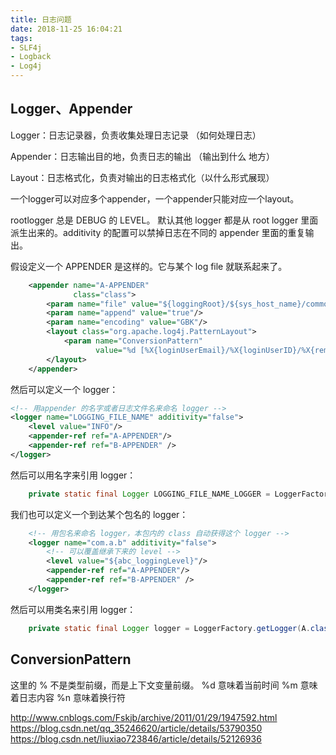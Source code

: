 ```yaml
---
title: 日志问题
date: 2018-11-25 16:04:21
tags:
- SLF4j
- Logback
- Log4j
---
```

## Logger、Appender

Logger：日志记录器，负责收集处理日志记录     （如何处理日志）

Appender：日志输出目的地，负责日志的输出  （输出到什么 地方）

Layout：日志格式化，负责对输出的日志格式化（以什么形式展现）

一个logger可以对应多个appender，一个appender只能对应一个layout。

rootlogger 总是 DEBUG 的 LEVEL。
默认其他 logger 都是从 root logger 里面派生出来的。additivity 的配置可以禁掉日志在不同的 appender 里面的重复输出。

假设定义一个 APPENDER 是这样的。它与某个 log file 就联系起来了。

```xml
    <appender name="A-APPENDER"
              class="class">
        <param name="file" value="${loggingRoot}/${sys_host_name}/common-default.log"/>
        <param name="append" value="true"/>
        <param name="encoding" value="GBK"/>
        <layout class="org.apache.log4j.PatternLayout">
            <param name="ConversionPattern"
                   value="%d [%X{loginUserEmail}/%X{loginUserID}/%X{remoteAddr}/%X{clientId} - %X{requestURIWithQueryString}] %-5p %c{2} - %m%n"/>
        </layout>
    </appender>
```

然后可以定义一个 logger：
```xml
<!-- 用appender 的名字或者日志文件名来命名 logger -->
<logger name="LOGGING_FILE_NAME" additivity="false">
    <level value="INFO"/>
    <appender-ref ref="A-APPENDER"/>
    <appender-ref ref="B-APPENDER" />
</logger>
```

然后可以用名字来引用 logger：

```java
    private static final Logger LOGGING_FILE_NAME_LOGGER = LoggerFactory.getLogger(LOGGING_FILE_NAME);
```

我们也可以定义一个到达某个包名的 logger：

```xml
    <!-- 用包名来命名 logger，本包内的 class 自动获得这个 logger -->
    <logger name="com.a.b" additivity="false">
        <!-- 可以覆盖继承下来的 level -->
        <level value="${abc_loggingLevel}"/>
        <appender-ref ref="A-APPENDER"/>
        <appender-ref ref="B-APPENDER" />
    </logger>
```

然后可以用类名来引用 logger：

```java
    private static final Logger logger = LoggerFactory.getLogger(A.class);
```

## ConversionPattern

<param name="ConversionPattern" value="%d %m%n"/>
这里的 % 不是类型前缀，而是上下文变量前缀。
%d 意味着当前时间
%m 意味着日志内容
%n 意味着换行符

http://www.cnblogs.com/Fskjb/archive/2011/01/29/1947592.html
https://blog.csdn.net/qq_35246620/article/details/53790350
https://blog.csdn.net/liuxiao723846/article/details/52126936
